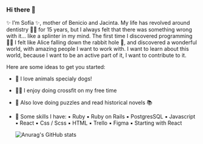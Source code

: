 ### Hi there 👋

✨ I’m Sofía ✨, mother of Benicio and Jacinta. My life has revolved around dentistry 	👩‍⚕️ for 15 years, but I always felt that there was something wrong with it… like a splinter in my mind. The first time I discovered programming 👩‍💻 I felt like Alice falling down the rabbit hole 🐇, and discovered a wonderful world, with amazing people I want to work with. I want to learn about this world, because I want to be an active part of it, I want to contribute to it.

 Here are some ideas to get you started:

- 🐶 I love animals specialy dogs!
- 🏋️‍♀️ I enjoy doing crossfit on my free time
- 🥰 Also love doing puzzles and read historical novels 📚	

- 💬 Some skills I have: 
      ▪️ Ruby
      ▪️ Ruby on Rails
      ▪️ PostgresSQL
      ▪️ Javascript
      ▪️ React
      ▪️ Css / Scss
      ▪️ HTML
      ▪️ Trello
      ▪️ Figma
      ▪️ Starting with React
      
      
   
     ![Anurag's GitHub stats](https://github-readme-stats.vercel.app/api?username=sofilarrea&show_icons=true&theme=transparent)
     
